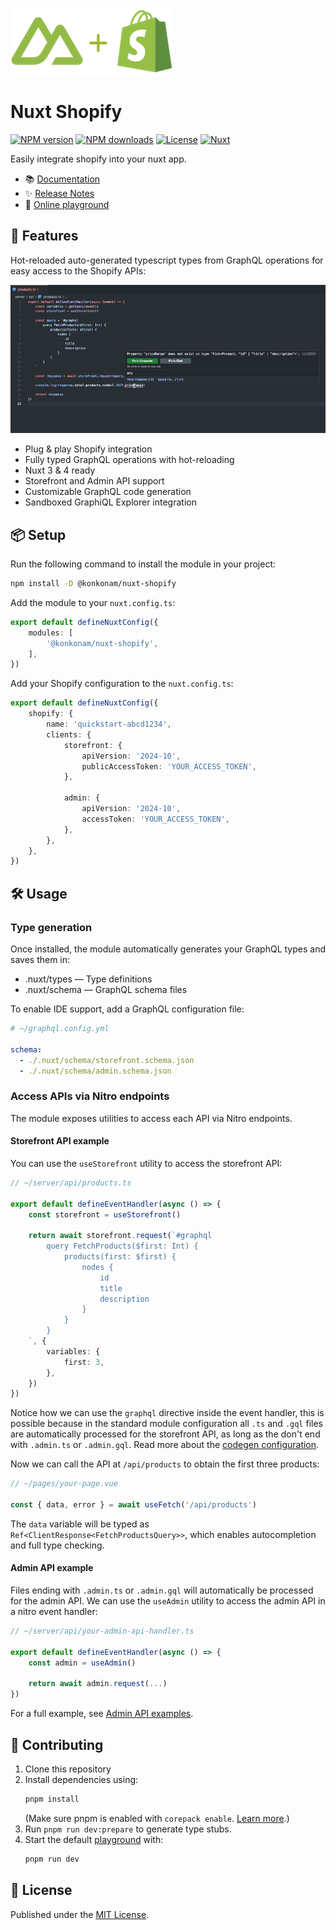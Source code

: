 ![nuxt-shopify](https://raw.githubusercontent.com/konkonam/nuxt-shopify/refs/heads/main/docs/public/logo-readme.png)

# Nuxt Shopify

[![NPM version][npm-version-src]][npm-version-href]
[![NPM downloads][npm-downloads-src]][npm-downloads-href]
[![License][license-src]][license-href]
[![Nuxt][nuxt-src]][nuxt-href]

Easily integrate shopify into your nuxt app.

- 📚 [Documentation](https://konkonam.github.io/nuxt-shopify)
- ✨ [Release Notes](https://github.com/konkonam/nuxt-shopify/tree/main/CHANGELOG.md)
- 🏀 [Online playground](https://stackblitz.com/github/konkonam/nuxt-shopify?file=playgrounds%2Fplayground%2Fnuxt.config.ts)

## 🚀 Features

Hot-reloaded auto-generated typescript types from GraphQL operations for easy access to the Shopify APIs:

![nuxt-shopify-demo](https://raw.githubusercontent.com/konkonam/nuxt-shopify/refs/heads/main/docs/public/demo.gif)

- Plug & play Shopify integration
- Fully typed GraphQL operations with hot-reloading
- Nuxt 3 & 4 ready
- Storefront and Admin API support
- Customizable GraphQL code generation
- Sandboxed GraphiQL Explorer integration

## 📦 Setup

Run the following command to install the module in your project:

```bash
npm install -D @konkonam/nuxt-shopify
```

Add the module to your `nuxt.config.ts`:

```ts
export default defineNuxtConfig({
    modules: [
        '@konkonam/nuxt-shopify',
    ],
})
```

Add your Shopify configuration to the `nuxt.config.ts`:

```ts
export default defineNuxtConfig({
    shopify: {
        name: 'quickstart-abcd1234',
        clients: {
            storefront: {
                apiVersion: '2024-10',
                publicAccessToken: 'YOUR_ACCESS_TOKEN',
            },

            admin: {
                apiVersion: '2024-10',
                accessToken: 'YOUR_ACCESS_TOKEN',
            },
        },
    },
})
```

## 🛠️ Usage

### Type generation

Once installed, the module automatically generates your GraphQL types and saves them in:
- .nuxt/types — Type definitions
- .nuxt/schema — GraphQL schema files

To enable IDE support, add a GraphQL configuration file:

```yaml
# ~/graphql.config.yml

schema:
  - ./.nuxt/schema/storefront.schema.json
  - ./.nuxt/schema/admin.schema.json
```

### Access APIs via Nitro endpoints

The module exposes utilities to access each API via Nitro endpoints.

#### Storefront API example

You can use the `useStorefront` utility to access the storefront API:

```typescript
// ~/server/api/products.ts

export default defineEventHandler(async () => {
    const storefront = useStorefront()

    return await storefront.request(`#graphql
        query FetchProducts($first: Int) {
            products(first: $first) {
                nodes {
                    id
                    title
                    description
                }
            }
        }
    `, {
        variables: {
            first: 3,
        },
    })
})
```

Notice how we can use the `graphql` directive inside the event handler, this is possible because in
the standard module configuration all `.ts` and `.gql` files are automatically processed for the
storefront API, as long as the don't end with `.admin.ts` or `.admin.gql`.
Read more about the [codegen configuration](https://konkonam.github.io/nuxt-shopify/configuration/codegen).

Now we can call the API at `/api/products` to obtain the first three products:

```ts
// ~/pages/your-page.vue

const { data, error } = await useFetch('/api/products')
```

The `data` variable will be typed as `Ref<ClientResponse<FetchProductsQuery>>`, which enables autocompletion and full
type checking.

#### Admin API example

Files ending with `.admin.ts` or `.admin.gql` will automatically be processed for the admin API.
We can use the `useAdmin` utility to access the admin API in a nitro event handler:

```typescript
// ~/server/api/your-admin-api-handler.ts

export default defineEventHandler(async () => {
    const admin = useAdmin()

    return await admin.request(...)
})
```

For a full example, see [Admin API examples](https://konkonam.github.io/nuxt-shopify/examples/admin).

## 🤝 Contributing

1. Clone this repository
2. Install dependencies using:
    ```bash
    pnpm install
    ```
   (Make sure pnpm is enabled with `corepack enable`. [Learn more](https://pnpm.io/installation#using-corepack).)
3. Run `pnpm run dev:prepare` to generate type stubs.
4. Start the default [playground](https://github.com/konkonam/nuxt-shopify/tree/main/playgrounds/playground) with:
    ```bash
    pnpm run dev
    ```

## 📜 License

Published under the [MIT License](https://github.com/konkonam/nuxt-shopify/tree/main/LICENSE).

[npm-version-src]: https://img.shields.io/npm/v/@konkonam/nuxt-shopify/latest.svg?style=flat&colorA=18181B&colorB=31C553
[npm-version-href]: https://npmjs.com/package/@konkonam/nuxt-shopify

[npm-downloads-src]: https://img.shields.io/npm/dm/@konkonam/nuxt-shopify.svg?style=flat&colorA=18181B&colorB=31C553
[npm-downloads-href]: https://npmjs.com/package/@konkonam/nuxt-shopify

[license-src]: https://img.shields.io/github/license/konkonam/nuxt-shopify.svg?style=flat&colorA=18181B&colorB=28CF8D
[license-href]: https://github.com/konkonam/nuxt-shopify/tree/main/LICENSE

[nuxt-src]: https://img.shields.io/badge/Nuxt-18181B?logo=nuxt.js
[nuxt-href]: https://nuxt.com
